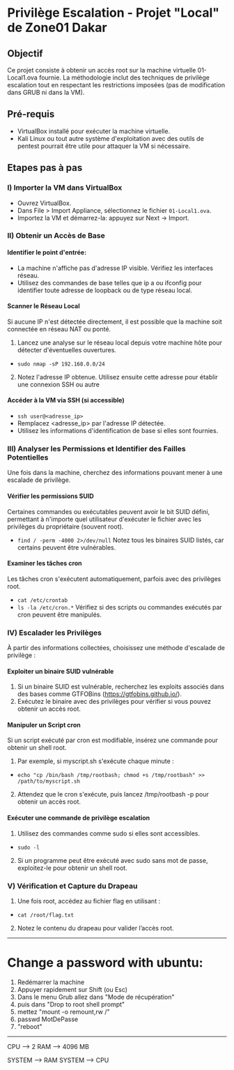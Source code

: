 # Privilège Escalation - Projet "Local" de Zone01 Dakar

## Objectif
Ce projet consiste à obtenir un accès root sur la machine virtuelle 01-Local1.ova fournie. La méthodologie inclut des techniques de privilège escalation tout en respectant les restrictions imposées (pas de modification dans GRUB ni dans la VM).

## Pré-requis
- VirtualBox installé pour exécuter la machine virtuelle.
- Kali Linux ou tout autre système d'exploitation avec des outils de pentest pourrait être utile pour attaquer la VM si nécessaire.

## Etapes pas à pas
### I) Importer la VM dans VirtualBox
- Ouvrez VirtualBox.
- Dans File > Import Appliance, sélectionnez le fichier ```01-Local1.ova```.
- Importez la VM et démarrez-la: appuyez sur Next -> Import.

### II) Obtenir un Accès de Base
#### Identifier le point d'entrée:
- La machine n'affiche pas d'adresse IP visible. Vérifiez les interfaces réseau.
- Utilisez des commandes de base telles que ip a ou ifconfig pour identifier toute adresse de loopback ou de type réseau local.
#### Scanner le Réseau Local
Si aucune IP n'est détectée directement, il est possible que la machine soit connectée en réseau NAT ou ponté.
1. Lancez une analyse sur le réseau local depuis votre machine hôte pour détecter d'éventuelles ouvertures.
- ```sudo nmap -sP 192.168.0.0/24```
2. Notez l'adresse IP obtenue. Utilisez ensuite cette adresse pour établir une connexion SSH ou autre
#### Accéder à la VM via SSH (si accessible)
- ```ssh user@<adresse_ip>```
- Remplacez <adresse_ip> par l'adresse IP détectée.
- Utilisez les informations d'identification de base si elles sont fournies.

### III) Analyser les Permissions et Identifier des Failles Potentielles
Une fois dans la machine, cherchez des informations pouvant mener à une escalade de privilège.
#### Vérifier les permissions SUID
Certaines commandes ou exécutables peuvent avoir le bit SUID défini, permettant à n'importe quel utilisateur d'exécuter le fichier avec les privilèges du propriétaire (souvent root).
- ```find / -perm -4000 2>/dev/null```
Notez tous les binaires SUID listés, car certains peuvent être vulnérables.
#### Examiner les tâches cron
Les tâches cron s'exécutent automatiquement, parfois avec des privilèges root.
- ```cat /etc/crontab```
- ```ls -la /etc/cron.*```
Vérifiez si des scripts ou commandes exécutés par cron peuvent être manipulés.

### IV) Escalader les Privilèges
À partir des informations collectées, choisissez une méthode d'escalade de privilège :
#### Exploiter un binaire SUID vulnérable
1. Si un binaire SUID est vulnérable, recherchez les exploits associés dans des bases comme GTFOBins (https://gtfobins.github.io/).
2. Exécutez le binaire avec des privilèges pour vérifier si vous pouvez obtenir un accès root.
#### Manipuler un Script cron
Si un script exécuté par cron est modifiable, insérez une commande pour obtenir un shell root.
1. Par exemple, si myscript.sh s'exécute chaque minute :
- ```echo "cp /bin/bash /tmp/rootbash; chmod +s /tmp/rootbash" >> /path/to/myscript.sh```
2. Attendez que le cron s'exécute, puis lancez /tmp/rootbash -p pour obtenir un accès root.
#### Exécuter une commande de privilège escalation
1. Utilisez des commandes comme sudo si elles sont accessibles.
- ```sudo -l```
2. Si un programme peut être exécuté avec sudo sans mot de passe, exploitez-le pour obtenir un shell root.

### V) Vérification et Capture du Drapeau
1. Une fois root, accédez au fichier flag en utilisant :
- ```cat /root/flag.txt```
2. Notez le contenu du drapeau pour valider l’accès root.

*********************************************************************************************

# Change a password with ubuntu:
1) Redémarrer la machine
2) Appuyer rapidement sur Shift (ou Esc)
3) Dans le menu Grub allez dans "Mode de récupération"
4) puis dans "Drop to root shell prompt"
5) mettez "mount -o remount,rw /"
6) passwd MotDePasse
7) "reboot"

*********************************************************************************************

CPU --> 2
RAM --> 4096 MB

SYSTEM --> RAM
SYSTEM --> CPU